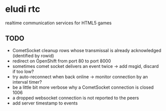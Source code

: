 # eludi rtc

realtime communication services for HTML5 games

## TODO

* CometSocket cleanup rows whose transmissal is already acknowledged (identified by rowid)
* redirect on OpenShift from port 80 to port 8000
* sometimes comet socket delivers an event twice -> add msgid, discard if too low?
* try auto-reconnect when back online -> monitor connection by an interval timer?
* be a little bit more verbose why a CometSocket connection is closed 1006
* a dropped websocket connection is not reported to the peers
* add server timestamp to events